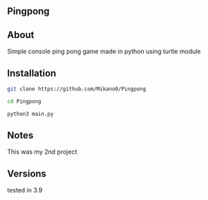 ## Pingpong ##

## About ## 

Simple console ping pong game made in python using turtle module

## Installation ##

```bash
git clone https://github.com/Mikano0/Pingpong

cd Pingpong

python3 main.py
```


## Notes ##

This was my 2nd project

## Versions ##

tested in 3.9

